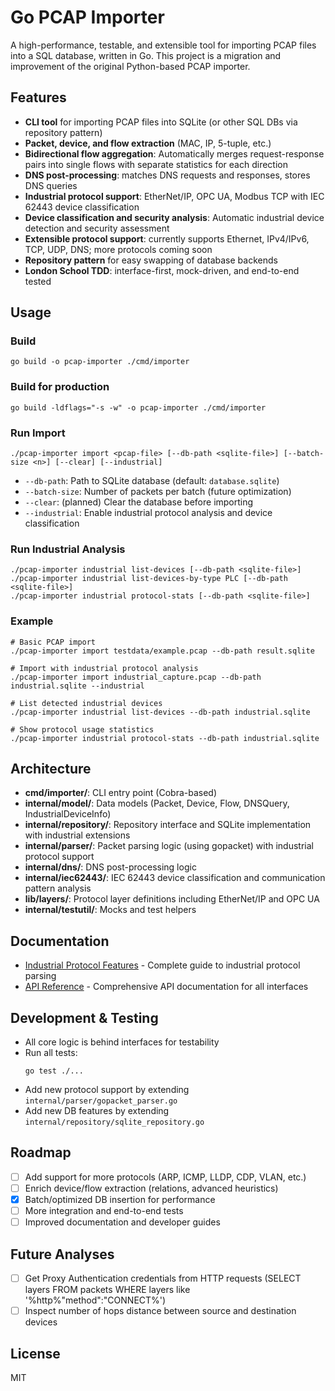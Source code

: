 # Go PCAP Importer

A high-performance, testable, and extensible tool for importing PCAP files into a SQL database, written in Go. This project is a migration and improvement of the original Python-based PCAP importer.

## Features
- **CLI tool** for importing PCAP files into SQLite (or other SQL DBs via repository pattern)
- **Packet, device, and flow extraction** (MAC, IP, 5-tuple, etc.)
- **Bidirectional flow aggregation**: Automatically merges request-response pairs into single flows with separate statistics for each direction
- **DNS post-processing**: matches DNS requests and responses, stores DNS queries
- **Industrial protocol support**: EtherNet/IP, OPC UA, Modbus TCP with IEC 62443 device classification
- **Device classification and security analysis**: Automatic industrial device detection and security assessment
- **Extensible protocol support**: currently supports Ethernet, IPv4/IPv6, TCP, UDP, DNS; more protocols coming soon
- **Repository pattern** for easy swapping of database backends
- **London School TDD**: interface-first, mock-driven, and end-to-end tested

## Usage

### Build
```
go build -o pcap-importer ./cmd/importer
```

### Build for production
```
go build -ldflags="-s -w" -o pcap-importer ./cmd/importer
```

### Run Import
```
./pcap-importer import <pcap-file> [--db-path <sqlite-file>] [--batch-size <n>] [--clear] [--industrial]
```
- `--db-path`: Path to SQLite database (default: `database.sqlite`)
- `--batch-size`: Number of packets per batch (future optimization)
- `--clear`: (planned) Clear the database before importing
- `--industrial`: Enable industrial protocol analysis and device classification

### Run Industrial Analysis
```
./pcap-importer industrial list-devices [--db-path <sqlite-file>]
./pcap-importer industrial list-devices-by-type PLC [--db-path <sqlite-file>]
./pcap-importer industrial protocol-stats [--db-path <sqlite-file>]
```

### Example
```
# Basic PCAP import
./pcap-importer import testdata/example.pcap --db-path result.sqlite

# Import with industrial protocol analysis
./pcap-importer import industrial_capture.pcap --db-path industrial.sqlite --industrial

# List detected industrial devices  
./pcap-importer industrial list-devices --db-path industrial.sqlite

# Show protocol usage statistics
./pcap-importer industrial protocol-stats --db-path industrial.sqlite
```

## Architecture
- **cmd/importer/**: CLI entry point (Cobra-based)
- **internal/model/**: Data models (Packet, Device, Flow, DNSQuery, IndustrialDeviceInfo)
- **internal/repository/**: Repository interface and SQLite implementation with industrial extensions
- **internal/parser/**: Packet parsing logic (using gopacket) with industrial protocol support
- **internal/dns/**: DNS post-processing logic
- **internal/iec62443/**: IEC 62443 device classification and communication pattern analysis
- **lib/layers/**: Protocol layer definitions including EtherNet/IP and OPC UA
- **internal/testutil/**: Mocks and test helpers

## Documentation
- [Industrial Protocol Features](docs/INDUSTRIAL_PROTOCOLS.md) - Complete guide to industrial protocol parsing
- [API Reference](docs/API_REFERENCE.md) - Comprehensive API documentation for all interfaces

## Development & Testing
- All core logic is behind interfaces for testability
- Run all tests:
  ```
  go test ./...
  ```
- Add new protocol support by extending `internal/parser/gopacket_parser.go`
- Add new DB features by extending `internal/repository/sqlite_repository.go`

## Roadmap
- [ ] Add support for more protocols (ARP, ICMP, LLDP, CDP, VLAN, etc.)
- [ ] Enrich device/flow extraction (relations, advanced heuristics)
- [x] Batch/optimized DB insertion for performance
- [ ] More integration and end-to-end tests
- [ ] Improved documentation and developer guides

## Future Analyses

- [ ] Get Proxy Authentication credentials from HTTP requests (SELECT layers FROM packets WHERE layers like '%http%"method":"CONNECT%')
- [ ] Inspect number of hops distance between source and destination devices

## License
MIT 